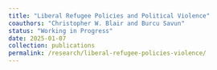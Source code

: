 ```yaml
---
title: "Liberal Refugee Policies and Political Violence"
coauthors: "Christopher W. Blair and Burcu Savun"
status: "Working in Progress"
date: 2025-01-07
collection: publications
permalink: /research/liberal-refugee-policies-violence/
---
```

